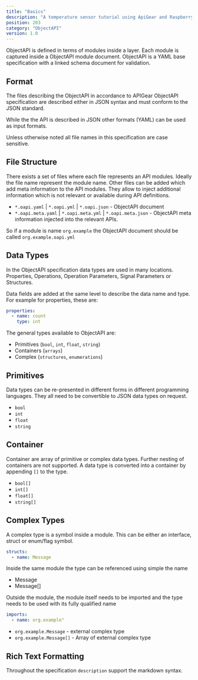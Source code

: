 ```yaml
---
title: "Basics"
description: "A temperature sensor tutorial using ApiGear and Raspberry Pi"
position: 203
category: "ObjectAPI"
version: 1.0
---
```


ObjectAPI is defined in terms of modules inside a layer. Each module is captured inside a ObjectAPI module document. ObjectAPI is a YAML base specification with a linked schema document for validation.

## Format

The files describing the ObjectAPI in accordance to APIGear ObjectAPI specification are described either in JSON syntax and must conform to the JSON standard.

While the the API is described in JSON other formats (YAML) can be used as input formats.

Unless otherwise noted all file names in this specification are case sensitive.

## File Structure

There exists a set of files where each file represents an API modules. Ideally the file name represent the module name. Other files can be added which add meta information to the API modules. They allow to inject additional information which is not relevant or available during API definitions.

- `*.oapi.yaml` | `*.oapi.yml` | `*.oapi.json` - ObjectAPI document
- `*.oapi.meta.yaml` | `*.oapi.meta.yml` | `*.oapi.meta.json` - ObjectAPI meta information injected into the relevant APIs.

So if a module is name `org.example` the ObjectAPI document should be called `org.example.oapi.yml`

## Data Types

In the ObjectAPI specification data types are used in many locations. Properties, Operations, Operation Parameters, Signal Parameters or Structures.

Data fields are added at the same level to describe the data name and type. For example for properties, these are:

```yaml
properties:
  - name: count
    type: int
```

The general types available to ObjectAPI are:

- Primitives (`bool`, `int`, `float`, `string`)
- Containers (`arrays`)
- Complex (`structures`, `enumerations`)

## Primitives

Data types can be re-presented in different forms in different programming languages. They all need to be convertible to JSON data types on request.

- `bool`
- `int`
- `float`
- `string`

## Container

Container are array of primitive or complex data types. Further nesting of containers are not supported. A data type is converted into a container by appending `[]` to the type.

- `bool[]`
- `int[]`
- `float[]`
- `string[]`

## Complex Types

A complex type is a symbol inside a module. This can be either an interface, struct or enum/flag symbol.

```yaml
structs:
  - name: Message
```

Inside the same module the type can be referenced using simple the name

- Message
- Message[]

Outside the module, the module itself needs to be imported and the type needs to be used with its fully qualified name

```yaml
imports:
  - name: org.example"
```

- `org.example.Message` - external complex type
- `org.example.Message[]` - Array of external complex type

## Rich Text Formatting

Throughout the specification `description` support the markdown syntax.
